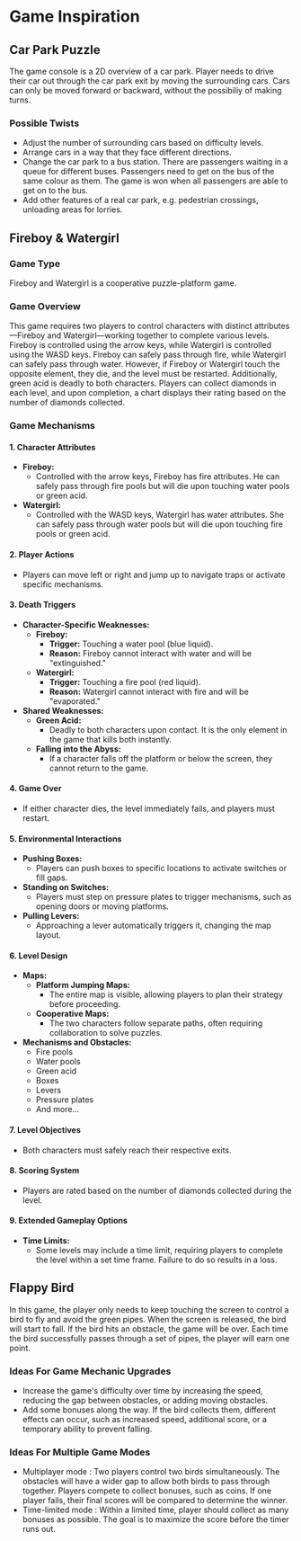 # Game Inspiration

## Car Park Puzzle

The game console is a 2D overview of a car park. Player needs to drive their car out through the car park exit by moving the surrounding cars. Cars can only be moved forward or backward, without the possibiliy of making turns.

### Possible Twists

- Adjust the number of surrounding cars based on difficulty levels.
- Arrange cars in a way that they face different directions.
- Change the car park to a bus station. There are passengers waiting in a queue for different buses. Passengers need to get on the bus of the same colour as them. The game is won when all passengers are able to get on to the bus.
- Add other features of a real car park, e.g. pedestrian crossings, unloading areas for lorries. 


## Fireboy & Watergirl

### Game Type
Fireboy and Watergirl is a cooperative puzzle-platform game.

### Game Overview
This game requires two players to control characters with distinct attributes—Fireboy and Watergirl—working together to complete various levels. Fireboy is controlled using the arrow keys, while Watergirl is controlled using the WASD keys. Fireboy can safely pass through fire, while Watergirl can safely pass through water. However, if Fireboy or Watergirl touch the opposite element, they die, and the level must be restarted. Additionally, green acid is deadly to both characters. Players can collect diamonds in each level, and upon completion, a chart displays their rating based on the number of diamonds collected.

### Game Mechanisms

#### 1. Character Attributes
- **Fireboy:**
  - Controlled with the arrow keys, Fireboy has fire attributes. He can safely pass through fire pools but will die upon touching water pools or green acid.
- **Watergirl:**
  - Controlled with the WASD keys, Watergirl has water attributes. She can safely pass through water pools but will die upon touching fire pools or green acid.

#### 2. Player Actions
- Players can move left or right and jump up to navigate traps or activate specific mechanisms.

#### 3. Death Triggers
- **Character-Specific Weaknesses:**
  - **Fireboy:**
    - **Trigger:** Touching a water pool (blue liquid).
    - **Reason:** Fireboy cannot interact with water and will be "extinguished."
  - **Watergirl:**
    - **Trigger:** Touching a fire pool (red liquid).
    - **Reason:** Watergirl cannot interact with fire and will be "evaporated."
- **Shared Weaknesses:**
  - **Green Acid:**
    - Deadly to both characters upon contact. It is the only element in the game that kills both instantly.
  - **Falling into the Abyss:**
    - If a character falls off the platform or below the screen, they cannot return to the game.

#### 4. Game Over
- If either character dies, the level immediately fails, and players must restart.

#### 5. Environmental Interactions
- **Pushing Boxes:**
  - Players can push boxes to specific locations to activate switches or fill gaps.
- **Standing on Switches:**
  - Players must step on pressure plates to trigger mechanisms, such as opening doors or moving platforms.
- **Pulling Levers:**
  - Approaching a lever automatically triggers it, changing the map layout.

#### 6. Level Design
- **Maps:**
  - **Platform Jumping Maps:**
    - The entire map is visible, allowing players to plan their strategy before proceeding.
  - **Cooperative Maps:**
    - The two characters follow separate paths, often requiring collaboration to solve puzzles.
- **Mechanisms and Obstacles:**
  - Fire pools
  - Water pools
  - Green acid
  - Boxes
  - Levers
  - Pressure plates
  - And more...

#### 7. Level Objectives
- Both characters must safely reach their respective exits.

#### 8. Scoring System
- Players are rated based on the number of diamonds collected during the level.

#### 9. Extended Gameplay Options
- **Time Limits:**
  - Some levels may include a time limit, requiring players to complete the level within a set time frame. Failure to do so results in a loss.


## Flappy Bird

In this game, the player only needs to keep touching the screen to control a bird to fly and avoid the green pipes. When the screen is released, the bird will start to fall. If the bird hits an obstacle, the game will be over. Each time the bird successfully passes through a set of pipes, the player will earn one point.

### Ideas For Game Mechanic Upgrades
- Increase the game's difficulty over time by increasing the speed, reducing the gap between obstacles, or adding moving obstacles.
- Add some bonuses along the way. If the bird collects them, different effects can occur, such as increased speed, additional score, or a temporary ability to prevent falling.

### Ideas For Multiple Game Modes
- Multiplayer mode : Two players control two birds simultaneously. The obstacles will have a wider gap to allow both birds to pass through together. Players compete to collect bonuses, such as coins. If one player fails, their final scores will be compared to determine the winner.
- Time-limited mode : Within a limited time, player should collect as many bonuses as possible. The goal is to maximize the score before the timer runs out.
